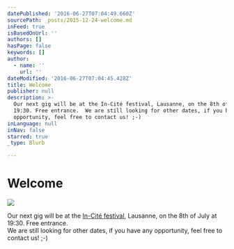 ```yaml
---
datePublished: '2016-06-27T07:04:49.660Z'
sourcePath: _posts/2015-12-24-welcome.md
inFeed: true
isBasedOnUrl: ''
authors: []
hasPage: false
keywords: []
author:
  - name: ''
    url: ''
dateModified: '2016-06-27T07:04:45.428Z'
title: Welcome
publisher: null
description: >-
  Our next gig will be at the In-Cité festival, Lausanne, on the 8th of July at
  19:30. Free entrance.  We are still looking for other dates, if you have any
  opportunity, feel free to contact us! ;-)
inLanguage: null
inNav: false
starred: true
_type: Blurb

---
```

# Welcome
![](https://the-grid-user-content.s3-us-west-2.amazonaws.com/725f1b64-e88a-4960-8e1a-f899af0556a7.jpg)

Our next gig will be at the [In-Cité festival][0], Lausanne, on the 8th of July at 19:30\. Free entrance.  
We are still looking for other dates, if you have any opportunity, feel free to contact us! ;-)

[0]: http://incitelausanne.jimdo.com/vendredi-8-juillet/ "In-Cité Festival"